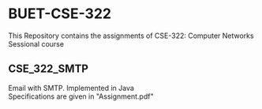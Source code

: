 # BUET-CSE-322
This Repository contains the assignments of CSE-322: Computer Networks Sessional course

## CSE_322_SMTP
Email with SMTP. Implemented in Java  
Specifications are given in "Assignment.pdf"



